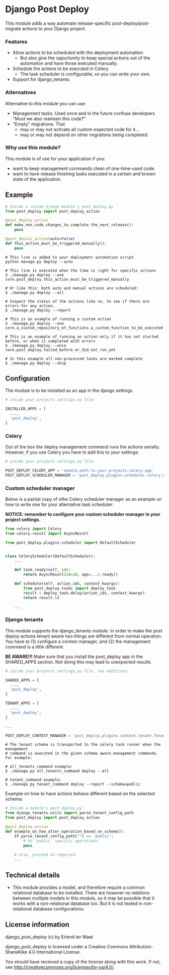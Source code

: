 Django Post Deploy
===

This module adds a way automate release-specific post-deploy/post-migrate actions to your Django project.

### Features

* Allow actions to be scheduled with the deployment automation
  * But also give the oppurtunity to keep special actions out of the automation and have those executed manually.
* Schedule the actions to be executed in Celery.
  * The task scheduler is configurable, so you can write your own.
* Support for django_tenants.

### Alternatives

Alternative to this module you can use:

* Management tasks. Used once and in the future confuse developers "Must we also maintain this code?"
* "Empty" migrations. That
  * may or may not activate all custom expected code for it...
  * may or may not depend on other migrations being completed.

### Why use this module?

This module is of use for your application if you:

* want to keep management commands clean of one-time-used code.
* want to have release finishing tasks executed in a certain and known state of the application.

## Example

```python
# Inside a custom django module's post_deploy.py
from post_deploy import post_deploy_action

@post_deploy_action
def make_non_code_changes_to_complete_the_next_release():
    pass

@post_deploy_action(auto=False)
def this_action_must_be_triggered_manually():
    pass
```

```shell
# This line is added to your deployment automation script
python manage.py deploy --auto
```

```shell
# This line is executed when the time is right for specific actions
$ ./manage.py deploy --one core.post_deploy.this_action_must_be_triggered_manually

# Or like this: both auto and manual actions are scheduled:
$ ./manage.py deploy --all

# Inspect the status of the actions like so, to see if there are errors for any action.
$ ./manage.py deploy --report

# This is an example of running a custom action
$ ./manage.py deploy --one core.a_custom_repository_of_functions.a_custom_function_to_be_executed

# This is an example of running an action only if it has not started before, or when it completed with errors
$ ./manage.py deploy --once core.post_deploy.failed_before_or_did_not_run_yet

# In this example all non-processed tasks are marked complete
$ ./manage.py deploy --skip

```

## Configuration

The module is to be installed as an app in the django settings.

```python
# inside your projects settings.py file:

INSTALLED_APPS = [
  ...,
  'post_deploy',
]
```


### Celery

Out of the box the deploy management command runs the actions serially. However, if you use Celery you have to add this to your settings:

```python
# inside your projects settings.py file:

POST_DEPLOY_CELERY_APP = 'module.path.to.your.projects.celery.app'
POST_DEPLOY_SCHEDULER_MANAGER = 'post_deploy.plugins.scheduler.celery.CeleryScheduler'
```

### Custom scheduler manager

Below is a partial copy of othe Celery scheduler manager as an example on how to write one for your alternative task scheduler:

**NOTICE: remember to configure your custom scheduler manager in your project settings.**

```python
from celery import Celery
from celery.result import AsyncResult

from post_deploy.plugins.scheduler import DefaultScheduler


class CeleryScheduler(DefaultScheduler):
    ...

    def task_ready(self, id):
        return AsyncResult(id=id, app=...).ready()

    def schedule(self, action_ids, context_kwargs):
        from post_deploy.tasks import deploy_task
        result = deploy_task.delay(action_ids, context_kwargs)
        return result.id

    ...
```

### Django tenants

This module supports the django_tenants module. In order to make the post deploy actions tenant aware two things are different from normal operation. You have to (1) configure a context manager, and (2) the management command is a little different.

**BE AWARE!!!** Make sure that you install the post_deploy app in the SHARED_APPS section. Not doing this may lead to unexpected results.


```python
# inside your projects settings.py file, two additions:

SHARED_APPS = [
  ...,
  'post_deploy',
]

TENANT_APPS = [
  ...,
  'post_deploy',
]

...

POST_DEPLOY_CONTEXT_MANAGER = 'post_deploy.plugins.context.tenant.TenantContext'
```

```shell
# The tenant schema is transported to the celery task runner when the management
# command is executed in the given schema aware management commands. For example:

# all_tenants_command example:
$ ./manage.py all_tenants_command deploy --all

# tenant_command example:
$ ./manage.py tenant_command deploy --report --schema=public
```

Example on how to have actions behave different based on the selected schema:

```python
# Inside a module's post_deploy.py
from django_tenants.utils import parse_tenant_config_path
from post_deploy import post_deploy_action

@post_deploy_action
def example_on_how_alter_operation_based_on_schema():
    if parse_tenant_config_path("") == 'public':
        # Do 'public' specific operations.
        pass
  
    # else, proceed as required.
    ...
```

## Technical details

* This module provides a model, and therefore require a common relational database to be installed. There are however no relations between multiple models in this module, so it may be possible that it works with a non-relational database too. But it is not tested in non-relational database configurations.

## License information

django_post_deploy (c) by Erlend ter Maat

django_post_deploy is licensed under a
Creative Commons Attribution-ShareAlike 4.0 International License.

You should have received a copy of the license along with this
work. If not, see <http://creativecommons.org/licenses/by-sa/4.0/>.
